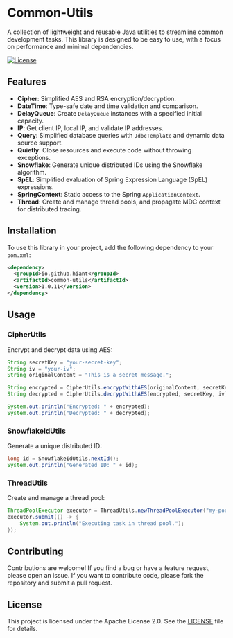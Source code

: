 # Common-Utils

A collection of lightweight and reusable Java utilities to streamline common development tasks. This library is designed to be easy to use, with a focus on performance and minimal dependencies.

[![License](https://img.shields.io/badge/license-Apache%202.0-blue.svg)](https://opensource.org/licenses/Apache-2.0)

## Features

- **Cipher**: Simplified AES and RSA encryption/decryption.
- **DateTime**: Type-safe date and time validation and comparison.
- **DelayQueue**: Create `DelayQueue` instances with a specified initial capacity.
- **IP**: Get client IP, local IP, and validate IP addresses.
- **Query**: Simplified database queries with `JdbcTemplate` and dynamic data source support.
- **Quietly**: Close resources and execute code without throwing exceptions.
- **Snowflake**: Generate unique distributed IDs using the Snowflake algorithm.
- **SpEL**: Simplified evaluation of Spring Expression Language (SpEL) expressions.
- **SpringContext**: Static access to the Spring `ApplicationContext`.
- **Thread**: Create and manage thread pools, and propagate MDC context for distributed tracing.

## Installation

To use this library in your project, add the following dependency to your `pom.xml`:

```xml
<dependency>
  <groupId>io.github.hiant</groupId>
  <artifactId>common-utils</artifactId>
  <version>1.0.11</version>
</dependency>
```

## Usage

### CipherUtils

Encrypt and decrypt data using AES:

```java
String secretKey = "your-secret-key";
String iv = "your-iv";
String originalContent = "This is a secret message.";

String encrypted = CipherUtils.encryptWithAES(originalContent, secretKey, iv);
String decrypted = CipherUtils.decryptWithAES(encrypted, secretKey, iv);

System.out.println("Encrypted: " + encrypted);
System.out.println("Decrypted: " + decrypted);
```

### SnowflakeIdUtils

Generate a unique distributed ID:

```java
long id = SnowflakeIdUtils.nextId();
System.out.println("Generated ID: " + id);
```

### ThreadUtils

Create and manage a thread pool:

```java
ThreadPoolExecutor executor = ThreadUtils.newThreadPoolExecutor("my-pool", 5, 10, 100, 60, 5, false);
executor.submit(() -> {
    System.out.println("Executing task in thread pool.");
});
```

## Contributing

Contributions are welcome! If you find a bug or have a feature request, please open an issue. If you want to contribute code, please fork the repository and submit a pull request.

## License

This project is licensed under the Apache License 2.0. See the [LICENSE](LICENSE) file for details.
